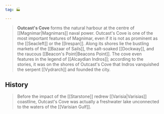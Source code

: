 ```yaml
---
tag: 🏭

---
```

> **Outcast's Cove** forms the natural harbour at the centre of [[Magnimar|Magnimars]] naval power.
> Outcast's Cove is one of the most important features of Magnimar, even if it is not as prominent as the [[Seacleft]] or the [[Irespan]]. Along its shores lie the bustling markets of the [[Bazaar of Sails]], the salt-soaked [[Dockway]], and the raucous [[Beacon's Point|Beacons Point]]. The cove even features in the legend of [[Alcaydian Indros]]; according to the stories, it was on the shores of Outcast's Cove that Indros vanquished the serpent [[Vydrarch]] and founded the city.


## History

> Before the impact of the [[Starstone]] redrew [[Varisia|Varisias]] coastline, Outcast's Cove was actually a freshwater lake unconnected to the waters of the [[Varisian Gulf]].









